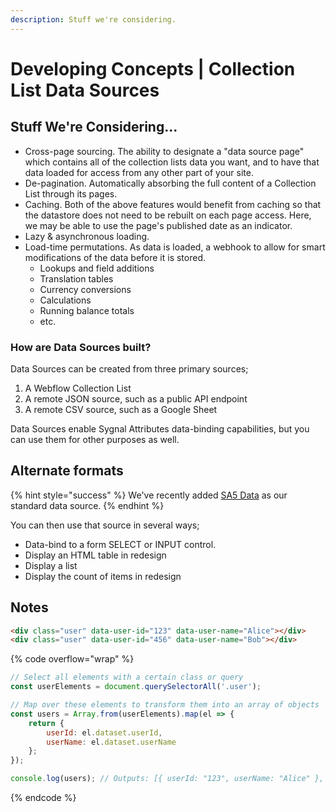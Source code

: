 ```yaml
---
description: Stuff we're considering.
---
```


# Developing Concepts | Collection List Data Sources

## Stuff We're Considering...

* Cross-page sourcing. The ability to designate a "data source page" which contains all of the collection lists data you want, and to have that data loaded for access from any other part of your site.&#x20;
* De-pagination. Automatically absorbing the full content of a Collection List through its pages.&#x20;
* Caching. Both of the above features would benefit from caching so that the datastore does not need to be rebuilt on each page access. Here, we may be able to use the page's published date as an indicator.&#x20;
* Lazy & asynchronous loading.&#x20;
* Load-time permutations. As data is loaded, a webhook to allow for smart modifications of the data before it is stored.&#x20;
  * Lookups and field additions
  * Translation tables
  * Currency conversions
  * Calculations
  * Running balance totals
  * etc.&#x20;

### How are Data Sources built? <a href="#how-are-data-sources-built" id="how-are-data-sources-built"></a>

Data Sources can be created from three primary sources;

1. A Webflow Collection List
2. A remote JSON source, such as a public API endpoint
3. A remote CSV source, such as a Google Sheet

Data Sources enable Sygnal Attributes data-binding capabilities, but you can use them for other purposes as well.

##



## Alternate formats

{% hint style="success" %}
We've recently added [SA5 Data](../../article/) as our standard data source.&#x20;
{% endhint %}





You can then use that source in several ways;

* Data-bind to a form SELECT or INPUT control.
* Display an HTML table in redesign
* Display a list
* Display the count of items in redesign

## Notes

```html
<div class="user" data-user-id="123" data-user-name="Alice"></div>
<div class="user" data-user-id="456" data-user-name="Bob"></div>
```

{% code overflow="wrap" %}
```javascript
// Select all elements with a certain class or query
const userElements = document.querySelectorAll('.user');

// Map over these elements to transform them into an array of objects
const users = Array.from(userElements).map(el => {
    return {
        userId: el.dataset.userId,
        userName: el.dataset.userName
    };
});

console.log(users); // Outputs: [{ userId: "123", userName: "Alice" }, { userId: "456", userName: "Bob" }]

```
{% endcode %}
